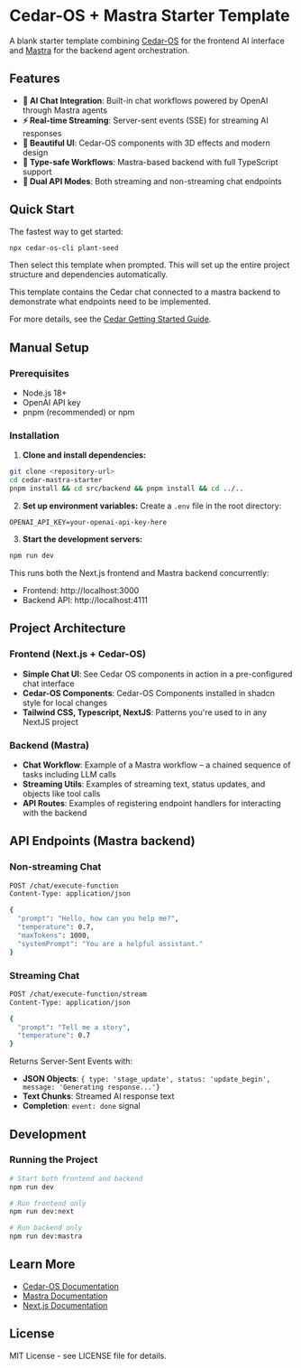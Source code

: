 # Cedar-OS + Mastra Starter Template

A blank starter template combining [Cedar-OS](https://cedar.ai) for the frontend AI interface and [Mastra](https://mastra.ai) for the backend agent orchestration.

## Features

- **🤖 AI Chat Integration**: Built-in chat workflows powered by OpenAI through Mastra agents
- **⚡ Real-time Streaming**: Server-sent events (SSE) for streaming AI responses
- **🎨 Beautiful UI**: Cedar-OS components with 3D effects and modern design
- **🔧 Type-safe Workflows**: Mastra-based backend with full TypeScript support
- **📡 Dual API Modes**: Both streaming and non-streaming chat endpoints

## Quick Start

The fastest way to get started:

```bash
npx cedar-os-cli plant-seed
```

Then select this template when prompted. This will set up the entire project structure and dependencies automatically.

This template contains the Cedar chat connected to a mastra backend to demonstrate what endpoints need to be implemented.

For more details, see the [Cedar Getting Started Guide](https://docs.cedarcopilot.com/getting-started/getting-started).

## Manual Setup

### Prerequisites

- Node.js 18+
- OpenAI API key
- pnpm (recommended) or npm

### Installation

1. **Clone and install dependencies:**

```bash
git clone <repository-url>
cd cedar-mastra-starter
pnpm install && cd src/backend && pnpm install && cd ../..
```

2. **Set up environment variables:**
   Create a `.env` file in the root directory:

```env
OPENAI_API_KEY=your-openai-api-key-here
```

3. **Start the development servers:**

```bash
npm run dev
```

This runs both the Next.js frontend and Mastra backend concurrently:

- Frontend: http://localhost:3000
- Backend API: http://localhost:4111

## Project Architecture

### Frontend (Next.js + Cedar-OS)

- **Simple Chat UI**: See Cedar OS components in action in a pre-configured chat interface
- **Cedar-OS Components**: Cedar-OS Components installed in shadcn style for local changes
- **Tailwind CSS, Typescript, NextJS**: Patterns you're used to in any NextJS project

### Backend (Mastra)

- **Chat Workflow**: Example of a Mastra workflow – a chained sequence of tasks including LLM calls
- **Streaming Utils**: Examples of streaming text, status updates, and objects like tool calls
- **API Routes**: Examples of registering endpoint handlers for interacting with the backend

## API Endpoints (Mastra backend)

### Non-streaming Chat

```bash
POST /chat/execute-function
Content-Type: application/json

{
  "prompt": "Hello, how can you help me?",
  "temperature": 0.7,
  "maxTokens": 1000,
  "systemPrompt": "You are a helpful assistant."
}
```

### Streaming Chat

```bash
POST /chat/execute-function/stream
Content-Type: application/json

{
  "prompt": "Tell me a story",
  "temperature": 0.7
}
```

Returns Server-Sent Events with:

- **JSON Objects**: `{ type: 'stage_update', status: 'update_begin', message: 'Generating response...'}`
- **Text Chunks**: Streamed AI response text
- **Completion**: `event: done` signal

## Development

### Running the Project

```bash
# Start both frontend and backend
npm run dev

# Run frontend only
npm run dev:next

# Run backend only
npm run dev:mastra
```

## Learn More

- [Cedar-OS Documentation](https://docs.cedarcopilot.com/)
- [Mastra Documentation](https://mastra.ai/docs)
- [Next.js Documentation](https://nextjs.org/docs)

## License

MIT License - see LICENSE file for details.
